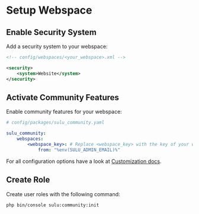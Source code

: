 # Setup Webspace

## Enable Security System

Add a security system to your webspace:

```xml
<!-- config/webspaces/<your_webspace>.xml -->

<security>
    <system>Website</system>
</security>
```

## Activate Community Features

Enable community features for your webspace:

```yml
# config/packages/sulu_community.yaml

sulu_community:
    webspaces:
        <webspace_key>: # Replace <webspace_key> with the key of your webspace
            from: "%env(SULU_ADMIN_EMAIL)%"
```

For all configuration options have a look at [Customization docs](3-customization.md).

## Create Role

Create user roles with the following command:

```bash
php bin/console sulu:community:init
```

